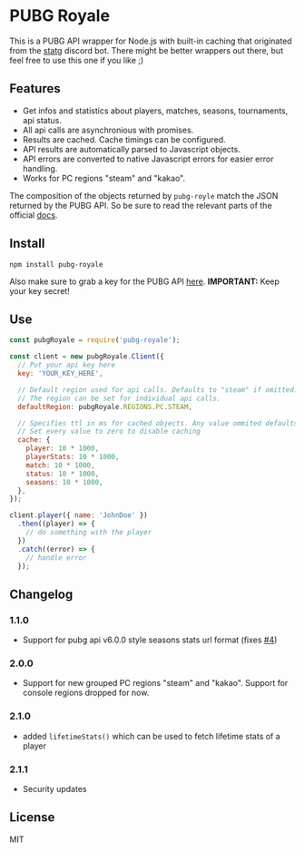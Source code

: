 # PUBG Royale
This is a PUBG API wrapper for Node.js with built-in caching that originated from the [statg](https://github.com/kuper-adrian/statg-bot) discord bot. There might be better wrappers out there, but feel free to use this one if you like ;)

## Features
* Get infos and statistics about players, matches, seasons, tournaments, api status.
* All api calls are asynchronious with promises.
* Results are cached. Cache timings can be configured.
* API results are automatically parsed to Javascript objects.
* API errors are converted to native Javascript errors for easier error handling.
* Works for PC regions "steam" and "kakao".

The composition of the objects returned by `pubg-royle` match the JSON returned by the PUBG API. So be sure to read the relevant parts of the official [docs](https://documentation.playbattlegrounds.com/en/introduction.html).

## Install
```
npm install pubg-royale
```
Also make sure to grab a key for the PUBG API [here](https://developer.playbattlegrounds.com/). 
**IMPORTANT:** Keep your key secret!

## Use
```javascript
const pubgRoyale = require('pubg-royale');

const client = new pubgRoyale.Client({
  // Put your api key here
  key: 'YOUR_KEY_HERE',

  // Default region used for api calls. Defaults to "steam" if omitted.
  // The region can be set for individual api calls.
  defaultRegion: pubgRoyale.REGIONS.PC.STEAM,

  // Specifies ttl in ms for cached objects. Any value ommited defaults to 60 seconds.
  // Set every value to zero to disable caching
  cache: { 
    player: 10 * 1000,
    playerStats: 10 * 1000,
    match: 10 * 1000,
    status: 10 * 1000,
    seasons: 10 * 1000,
  },
});

client.player({ name: 'JohnDoe' })
  .then((player) => {
    // do something with the player
  })
  .catch((error) => {
    // handle error
  });
```

## Changelog

### 1.1.0
* Support for pubg api v6.0.0 style seasons stats url format (fixes [#4][i4])

[i4]: https://github.com/kuper-adrian/pubg-royale/issues/4

### 2.0.0
* Support for new grouped PC regions "steam" and "kakao". Support for console regions dropped for now.

### 2.1.0
* added `lifetimeStats()` which can be used to fetch lifetime stats of a player

### 2.1.1
* Security updates

## License
MIT
